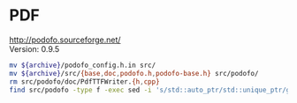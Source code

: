 # PDF
<http://podofo.sourceforge.net/><br/>
Version: 0.9.5

```sh
mv ${archive}/podofo_config.h.in src/
mv ${archive}/src/{base,doc,podofo.h,podofo-base.h} src/podofo/
rm src/podofo/doc/PdfTTFWriter.{h,cpp}
find src/podofo -type f -exec sed -i 's/std::auto_ptr/std::unique_ptr/g' '{}' ';'
```
